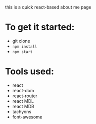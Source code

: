 this is a quick react-based about me page
# To get it started: 
* git clone 
* `npm install`
* `npm start`


# Tools used:
  * react
  * react-dom
  * react-router
  * react MDL
  * react MDB
  * tachyons
  * font-awesome

